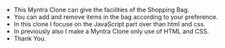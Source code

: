 - This Myntra Clone can give the facilities of the Shopping Bag.
- You can add and remove items in the bag according to your preference.
- In this clone I focuse on the JavaScript part over than html and css.
- In previously also I make a Myntra Clone only use of HTML and CSS.
- Thank You.  
